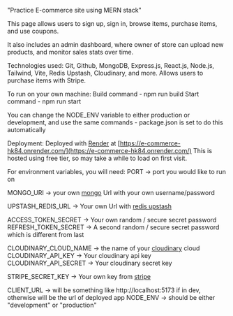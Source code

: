 "Practice E-commerce site using MERN stack"


This page allows users to sign up, sign in, browse items, purchase items, 
and use coupons.

It also includes an admin dashboard, where owner of store can upload new products,
and monitor sales stats over time.


Technologies used:
Git, Github, MongoDB, Express.js, React.js, Node.js, Tailwind, Vite,
Redis Upstash, Cloudinary, and more. Allows users to purchase items with Stripe.

To run on your own machine: 
Build command - npm run build
Start command - npm run start 

You can change the NODE_ENV variable to either production or development, 
and use the same commands - package.json is set to do this automatically


Deployment:
Deployed with [Render](https://render.com/) at [https://e-commerce-hk84.onrender.com/](https://e-commerce-hk84.onrender.com/)
This is hosted using free tier, so may take a while to load on first visit.

For environment variables, you will need:
PORT -> port you would like to run on

MONGO_URI -> your own [mongo](https://www.mongodb.com/) Url with your own username/password

UPSTASH_REDIS_URL -> Your own Url with [redis upstash](https://upstash.com/)

ACCESS_TOKEN_SECRET -> Your own random / secure secret password
REFRESH_TOKEN_SECRET -> A second random / secure secret password which is different from last

CLOUDINARY_CLOUD_NAME -> the name of your [cloudinary](https://cloudinary.com/) cloud
CLOUDINARY_API_KEY -> Your cloudinary api key
CLOUDINARY_API_SECRET -> Your cloudinary secret key

STRIPE_SECRET_KEY -> Your own key from [stripe](https://stripe.com/)

CLIENT_URL -> will be something like http://localhost:5173 if in dev, otherwise will be the url of deployed app
NODE_ENV -> should be either "development" or "production"
